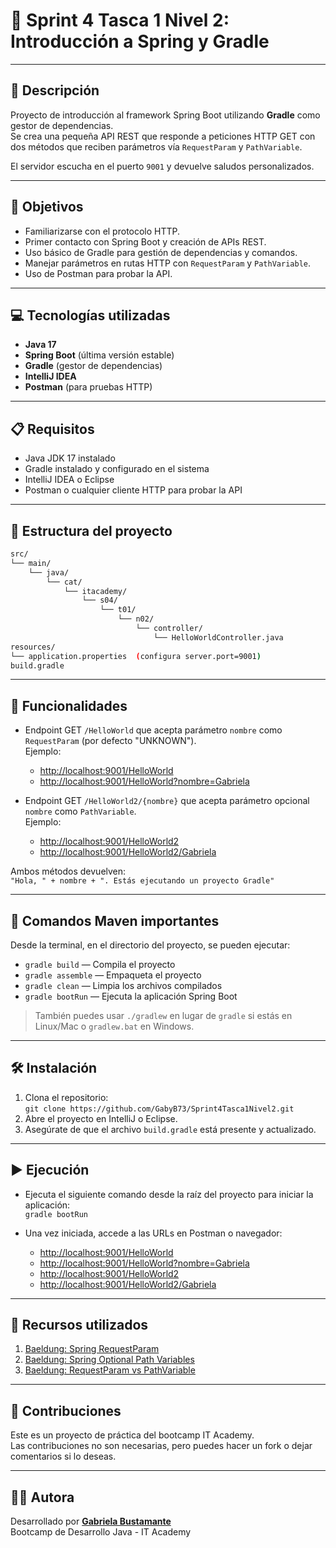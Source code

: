 # 🚀 Sprint 4 Tasca 1 Nivel 2: Introducción a Spring y Gradle

---

## 📄 Descripción

Proyecto de introducción al framework Spring Boot utilizando **Gradle** como gestor de dependencias.  
Se crea una pequeña API REST que responde a peticiones HTTP GET con dos métodos que reciben parámetros vía `RequestParam` y `PathVariable`.

El servidor escucha en el puerto `9001` y devuelve saludos personalizados.

---

## 🎯 Objetivos

- Familiarizarse con el protocolo HTTP.
- Primer contacto con Spring Boot y creación de APIs REST.
- Uso básico de Gradle para gestión de dependencias y comandos.
- Manejar parámetros en rutas HTTP con `RequestParam` y `PathVariable`.
- Uso de Postman para probar la API.

---

## 💻 Tecnologías utilizadas

- **Java 17**
- **Spring Boot** (última versión estable)
- **Gradle** (gestor de dependencias)
- **IntelliJ IDEA**
- **Postman** (para pruebas HTTP)

---

## 📋 Requisitos

- Java JDK 17 instalado
- Gradle instalado y configurado en el sistema
- IntelliJ IDEA o Eclipse
- Postman o cualquier cliente HTTP para probar la API

---

## 📁 Estructura del proyecto

```bash
src/
└── main/
    └── java/
        └── cat/
            └── itacademy/
                └── s04/
                    └── t01/
                        └── n02/
                            └── controller/
                                └── HelloWorldController.java
resources/
└── application.properties  (configura server.port=9001)
build.gradle
```

---

## 🚀 Funcionalidades

- Endpoint GET `/HelloWorld` que acepta parámetro `nombre` como `RequestParam` (por defecto "UNKNOWN").  
  Ejemplo:
    - [http://localhost:9001/HelloWorld](http://localhost:9001/HelloWorld)
    - [http://localhost:9001/HelloWorld?nombre=Gabriela](http://localhost:9001/HelloWorld?nombre=Gabriela)

- Endpoint GET `/HelloWorld2/{nombre}` que acepta parámetro opcional `nombre` como `PathVariable`.  
  Ejemplo:
    - [http://localhost:9001/HelloWorld2](http://localhost:9001/HelloWorld2)
    - [http://localhost:9001/HelloWorld2/Gabriela](http://localhost:9001/HelloWorld2/Gabriela)

Ambos métodos devuelven:  
`"Hola, " + nombre + ". Estás ejecutando un proyecto Gradle"`

---

## 🧰 Comandos Maven importantes

Desde la terminal, en el directorio del proyecto, se pueden ejecutar:

- `gradle build` — Compila el proyecto
- `gradle assemble` — Empaqueta el proyecto
- `gradle clean` — Limpia los archivos compilados
- `gradle bootRun` — Ejecuta la aplicación Spring Boot

> También puedes usar `./gradlew` en lugar de `gradle` si estás en Linux/Mac o `gradlew.bat` en Windows.

---
## 🛠️ Instalación

1. Clona el repositorio:  
   `git clone https://github.com/GabyB73/Sprint4Tasca1Nivel2.git`
2. Abre el proyecto en IntelliJ o Eclipse.
3. Asegúrate de que el archivo `build.gradle` está presente y actualizado.

---

## ▶️ Ejecución

- Ejecuta el siguiente comando desde la raíz del proyecto para iniciar la aplicación:  
  `gradle bootRun`

- Una vez iniciada, accede a las URLs en Postman o navegador:
    - [http://localhost:9001/HelloWorld](http://localhost:9001/HelloWorld)
    - [http://localhost:9001/HelloWorld?nombre=Gabriela](http://localhost:9001/HelloWorld?nom=Gabriela)
    - [http://localhost:9001/HelloWorld2](http://localhost:9001/HelloWorld2)
    - [http://localhost:9001/HelloWorld2/Gabriela](http://localhost:9001/HelloWorld2/Gabriela)

---

## 🔗 Recursos utilizados

1. [Baeldung: Spring RequestParam](https://www.baeldung.com/spring-request-param)
2. [Baeldung: Spring Optional Path Variables](https://www.baeldung.com/spring-optional-path-variables)
3. [Baeldung: RequestParam vs PathVariable](https://www.baeldung.com/spring-requestparam-vs-pathvariable)

---

## 🤝 Contribuciones

Este es un proyecto de práctica del bootcamp IT Academy.    
Las contribuciones no son necesarias, pero puedes hacer un fork o dejar comentarios si lo deseas.
  
---

## 👩‍💻 Autora

Desarrollado por **[Gabriela Bustamante](https://github.com/GabyB73)**  
Bootcamp de Desarrollo Java - IT Academy  

